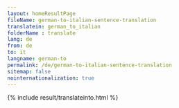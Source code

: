 ```yaml
---
layout: homeResultPage
fileName: german-to-italian-sentence-translation
translatein: german_to_italian
folderName : translate
lang: de
from: de
to: it
langname: german-to
permalink: /de/german-to-italian-sentence-translation
sitemap: false
nointernationalization: true
---
```

{% include result/translateinto.html %}

<script src="/js/result/translation.js" data-foldername="{{page.folderName}}" data-lang="{{page.lang}}"></script>
